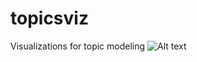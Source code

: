 # topicsviz
Visualizations for topic modeling
![Alt text](http://ctoxtli.gweb.io/viz01.png "Optional title")
